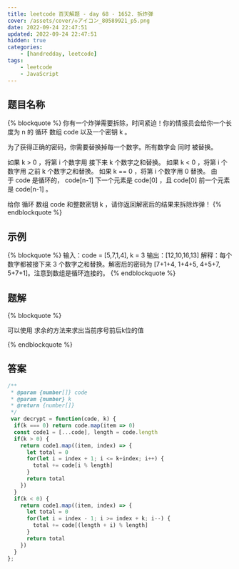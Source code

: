 ```yaml
---
title: leetcode 百天解题 - day 68 - 1652. 拆炸弹
cover: /assets/cover/◇アイコン_80589921_p5.png
date: 2022-09-24 22:47:51
updated: 2022-09-24 22:47:51
hidden: true
categories:
    - [handredday, leetcode]
tags:
    - leetcode
    - JavaScript
---
```


## 题目名称

{% blockquote %}
你有一个炸弹需要拆除，时间紧迫！你的情报员会给你一个长度为 n 的 循环 数组 code 以及一个密钥 k 。

为了获得正确的密码，你需要替换掉每一个数字。所有数字会 同时 被替换。

如果 k > 0 ，将第 i 个数字用 接下来 k 个数字之和替换。
如果 k < 0 ，将第 i 个数字用 之前 k 个数字之和替换。
如果 k == 0 ，将第 i 个数字用 0 替换。
由于 code 是循环的， code[n-1] 下一个元素是 code[0] ，且 code[0] 前一个元素是 code[n-1] 。

给你 循环 数组 code 和整数密钥 k ，请你返回解密后的结果来拆除炸弹！
{% endblockquote %}

## 示例

{% blockquote %}
输入：code = [5,7,1,4], k = 3
输出：[12,10,16,13]
解释：每个数字都被接下来 3 个数字之和替换。解密后的密码为 [7+1+4, 1+4+5, 4+5+7, 5+7+1]。注意到数组是循环连接的。
{% endblockquote %}


## 题解

{% blockquote %}

可以使用 求余的方法来求出当前序号前后k位的值

{% endblockquote %}

## 答案

~~~js
/**
 * @param {number[]} code
 * @param {number} k
 * @return {number[]}
 */
 var decrypt = function(code, k) {
  if(k === 0) return code.map(item => 0)
  const code1 = [...code], length = code.length
  if(k > 0) {
    return code1.map((item, index) => {
      let total = 0
      for(let i = index + 1; i <= k+index; i++) {
        total += code[i % length]
      }
      return total
    })
  }
  if(k < 0) {
    return code1.map((item, index) => {
      let total = 0
      for(let i = index - 1; i >= index + k; i--) {
        total += code[(length + i) % length]
      }
      return total
    })
  }
};
~~~
